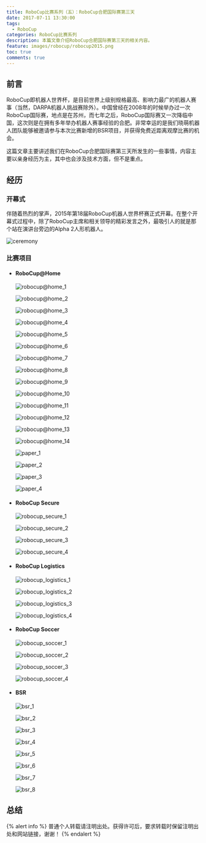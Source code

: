 ```yaml
---
title: RoboCup比赛系列（五）：RoboCup合肥国际赛第三天
date: 2017-07-11 13:30:00
tags:
  - RoboCup
categories: RoboCup比赛系列
description: 本篇文章介绍RoboCup合肥国际赛第三天的相关内容。
feature: images/robocup/robocup2015.png
toc: true
comments: true
---
```


## 前言

RoboCup即机器人世界杯，是目前世界上级别规格最高、影响力最广的机器人赛事（当然，DARPA机器人挑战赛除外）。中国曾经在2008年的时候举办过一次RoboCup国际赛，地点是在苏州，而七年之后，RoboCup国际赛又一次降临中国，这次则是在拥有多年举办机器人赛事经验的合肥。非常幸运的是我们晓萌机器人团队能够被邀请参与本次比赛新增的BSR项目，并获得免费近距离观摩比赛的机会。

这篇文章主要讲述我们在RoboCup合肥国际赛第三天所发生的一些事情，内容主要以亲身经历为主，其中也会涉及技术方面，但不是重点。

<!--more-->

## 经历

### 开幕式

伴随着热烈的掌声，2015年第18届RoboCup机器人世界杯赛正式开幕。在整个开幕式过程中，除了RoboCup主席和相关领导的精彩发言之外，最吸引人的就是那个站在演讲台旁边的Alpha 2人形机器人。

![ceremony](../../../../../images/hefei/day_3/ceremony/ceremony.jpg)

### 比赛项目

- #### RoboCup@Home

  ![robocup@home_1](../../../../../images/hefei/day_3/robocup@home/robocup@home_1.jpg)

  ![robocup@home_2](../../../../../images/hefei/day_3/robocup@home/robocup@home_2.jpg)

  ![robocup@home_3](../../../../../images/hefei/day_3/robocup@home/robocup@home_3.jpg)

  ![robocup@home_4](../../../../../images/hefei/day_3/robocup@home/robocup@home_4.jpg)

  ![robocup@home_5](../../../../../images/hefei/day_3/robocup@home/robocup@home_5.jpg)

  ![robocup@home_6](../../../../../images/hefei/day_3/robocup@home/robocup@home_6.jpg)

  ![robocup@home_7](../../../../../images/hefei/day_3/robocup@home/robocup@home_7.jpg)

  ![robocup@home_8](../../../../../images/hefei/day_3/robocup@home/robocup@home_8.jpg)

  ![robocup@home_9](../../../../../images/hefei/day_3/robocup@home/robocup@home_9.jpg)

  ![robocup@home_10](../../../../../images/hefei/day_3/robocup@home/robocup@home_10.jpg)

  ![robocup@home_11](../../../../../images/hefei/day_3/robocup@home/robocup@home_11.jpg)

  ![robocup@home_12](../../../../../images/hefei/day_3/robocup@home/robocup@home_12.jpg)

  ![robocup@home_13](../../../../../images/hefei/day_3/robocup@home/robocup@home_13.jpg)

  ![robocup@home_14](../../../../../images/hefei/day_3/robocup@home/robocup@home_14.jpg)

  ![paper_1](../../../../../images/hefei/day_3/robocup@home/paper_1.jpg)

  ![paper_2](../../../../../images/hefei/day_3/robocup@home/paper_2.jpg)

  ![paper_3](../../../../../images/hefei/day_3/robocup@home/paper_3.jpg)

  ![paper_4](../../../../../images/hefei/day_3/robocup@home/paper_4.jpg)

- #### RoboCup Secure

  ![robocup_secure_1](../../../../../images/hefei/day_3/robocup_secure/robocup_secure_1.jpg)

  ![robocup_secure_2](../../../../../images/hefei/day_3/robocup_secure/robocup_secure_2.jpg)

  ![robocup_secure_3](../../../../../images/hefei/day_3/robocup_secure/robocup_secure_3.jpg)

  ![robocup_secure_4](../../../../../images/hefei/day_3/robocup_secure/robocup_secure_4.jpg)

- #### RoboCup Logistics

  ![robocup_logistics_1](../../../../../images/hefei/day_3/robocup_logistics/robocup_logistics_1.jpg)

  ![robocup_logistics_2](../../../../../images/hefei/day_3/robocup_logistics/robocup_logistics_2.jpg)

  ![robocup_logistics_3](../../../../../images/hefei/day_3/robocup_logistics/robocup_logistics_3.jpg)

  ![robocup_logistics_4](../../../../../images/hefei/day_3/robocup_logistics/robocup_logistics_4.jpg)

- #### RoboCup Soccer

  ![robocup_soccer_1](../../../../../images/hefei/day_3/robocup_soccer/robocup_soccer_1.jpg)

  ![robocup_soccer_2](../../../../../images/hefei/day_3/robocup_soccer/robocup_soccer_2.jpg)

  ![robocup_soccer_3](../../../../../images/hefei/day_3/robocup_soccer/robocup_soccer_3.jpg)

  ![robocup_soccer_4](../../../../../images/hefei/day_3/robocup_soccer/robocup_soccer_4.jpg)

- #### BSR

  ![bsr_1](../../../../../images/hefei/day_3/bsr/bsr_1.jpg)

  ![bsr_2](../../../../../images/hefei/day_3/bsr/bsr_2.jpg)

  ![bsr_3](../../../../../images/hefei/day_3/bsr/bsr_3.jpg)

  ![bsr_4](../../../../../images/hefei/day_3/bsr/bsr_4.jpg)

  ![bsr_5](../../../../../images/hefei/day_3/bsr/bsr_5.jpg)

  ![bsr_6](../../../../../images/hefei/day_3/bsr/bsr_6.jpg)

  ![bsr_7](../../../../../images/hefei/day_3/bsr/bsr_7.jpg)

  ![bsr_8](../../../../../images/hefei/day_3/bsr/bsr_8.jpg)

## 总结

{% alert info %}
普通个人转载请注明出处。获得许可后，要求转载时保留注明出处和网站链接，谢谢！
{% endalert %}
